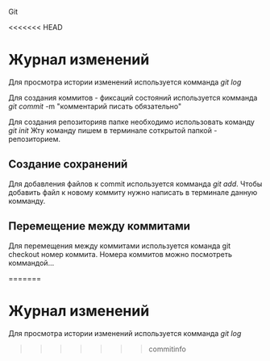 Git

<<<<<<< HEAD

# Журнал изменений
Для просмотра истории изменений используется комманда *git log*

Для создания коммитов - фиксаций состояний используется комманда *git commit* -m "комментарий писать обязательно"

Для создания репозиторияв папке необходимо использовать команду *git init* Жту команду пишем в терминале соткрытой папкой - репозиторием.

## Создание сохранений

Для добавления файлов к commit используется комманда *git add*. Чтобы добавить файл к новому коммиту нужно написать в терминале данную комманду.

## Перемещение между коммитами
Для перемещения между коммитами используется команда git checkout номер коммита. Номера коммитов можно посмотреть коммандой...


=======
# Журнал изменений
Для просмотра истории изменений используется комманда *git log*
>>>>>>> commitinfo

